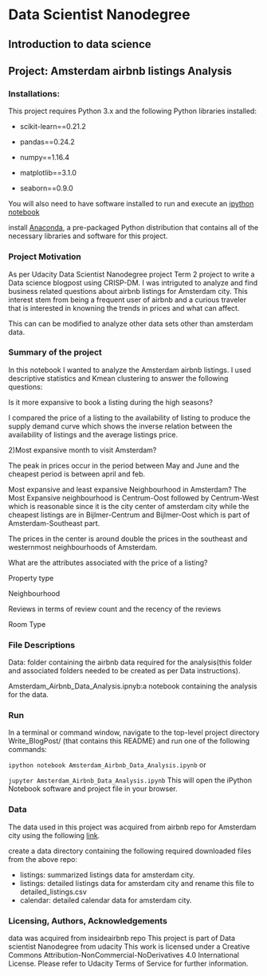 # Data Scientist Nanodegree

## Introduction to data science

## Project: Amsterdam airbnb listings Analysis 

### Installations:
This project requires Python 3.x and the following Python libraries installed:

* scikit-learn==0.21.2

* pandas==0.24.2

* numpy==1.16.4

* matplotlib==3.1.0

* seaborn==0.9.0

You will also need to have software installed to run and execute an [ipython notebook](https://jupyter.org/)

install [Anaconda](https://www.anaconda.com/), a pre-packaged Python distribution that contains all of the necessary libraries and software for this project.

### Project Motivation
As per Udacity Data Scientist Nanodegree project Term 2 project to write a Data science blogpost using CRISP-DM. I was intriguted to analyze and find business related questions about airbnb listings for Amsterdam city. This interest stem from being a frequent user of airbnb and a curious traveler that is interested in knowning the trends in prices and what can affect.

This can can be modified to analyze other data sets other than amsterdam data.

### Summary of the project
In this notebook I wanted to analyze the Amsterdam airbnb listings. I used descriptive statistics and Kmean clustering to answer the following questions:

Is it more expansive to book a listing during the high seasons?

I compared the price of a listing to the availability of listing to produce the supply demand curve which shows the inverse relation between the availability of listings and the average listings price.

2)Most expansive month to visit Amsterdam?

The peak in prices occur in the period between May and June and the cheapest period is between april and feb.

Most expansive and least expansive Neighbourhood in Amsterdam?
The Most Expansive neighbourhood is Centrum-Oost followed by Centrum-West which is reasonable since it is the city center of amsterdam city while the cheapest listings are in Bijlmer-Centrum and Bijlmer-Oost which is part of Amsterdam-Southeast part.

The prices in the center is around double the prices in the southeast and westernmost neighbourhoods of Amsterdam.

What are the attributes associated with the price of a listing?

Property type

Neighbourhood

Reviews in terms of review count and the recency of the reviews

Room Type

### File Descriptions
Data: folder containing the airbnb data required for the analysis(this folder and associated folders needed to be created as per Data instructions).

Amsterdam_Airbnb_Data_Analysis.ipnyb:a notebook containing the analysis for the data.

### Run
In a terminal or command window, navigate to the top-level project directory Write_BlogPost/ (that contains this README) and run one of the following commands:

`ipython notebook Amsterdam_Airbnb_Data_Analysis.ipynb`
or

`jupyter Amsterdam_Airbnb_Data_Analysis.ipynb`
This will open the iPython Notebook software and project file in your browser.

### Data
The data used in this project was acquired from airbnb repo for Amsterdam city using the following [link](http://insideairbnb.com/get-the-data.html).

create a data directory containing the following required downloaded files from the above repo:

* listings: summarized listings data for amsterdam city.
* listings: detailed listings data for amsterdam city and rename this file to detailed_listings.csv
* calendar: detailed calendar data for amsterdam city.
### Licensing, Authors, Acknowledgements
data was acquired from insideairbnb repo
This project is part of Data scientist Nanodegree from udacity
This work is licensed under a Creative Commons Attribution-NonCommercial-NoDerivatives 4.0 International License. Please refer to Udacity Terms of Service for further information.

